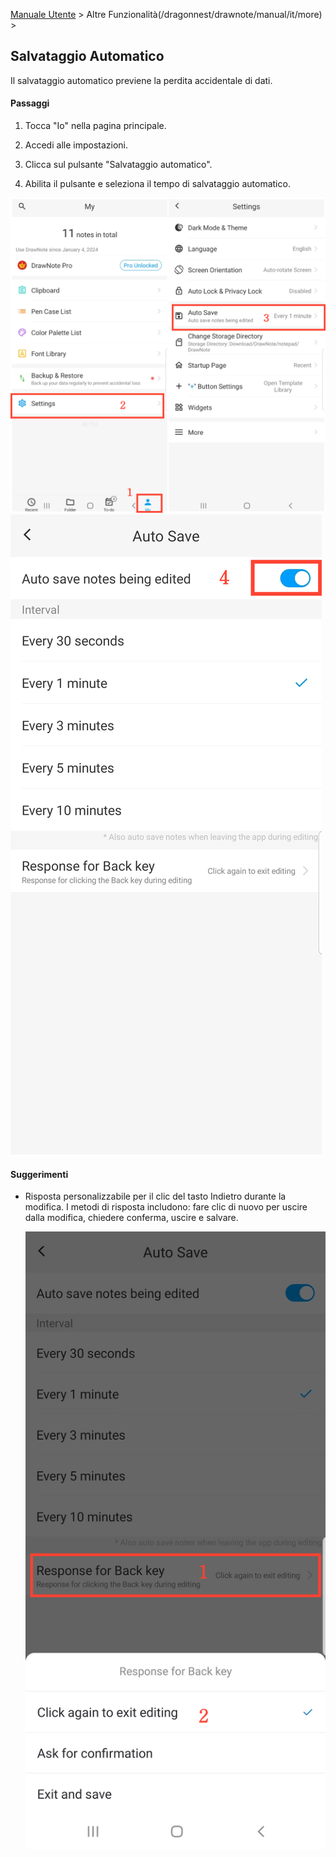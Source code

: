 [Manuale Utente](/dragonnest/drawnote/manual/it) > Altre Funzionalità(/dragonnest/drawnote/manual/it/more) >

Salvataggio Automatico
---
Il salvataggio automatico previene la perdita accidentale di dati.

#### Passaggi

1. Tocca "Io" nella pagina principale.

2. Accedi alle impostazioni.

3. Clicca sul pulsante "Salvataggio automatico".

4. Abilita il pulsante e seleziona il tempo di salvataggio automatico.

![Salvataggio Automatico 1](imgs/autosave.png)
![Salvataggio Automatico 2](imgs/autosave1.png)

#### Suggerimenti
- Risposta personalizzabile per il clic del tasto Indietro durante la modifica. I metodi di risposta includono: fare clic di nuovo per uscire dalla modifica, chiedere conferma, uscire e salvare.

  ![Salvataggio Automatico 3](imgs/autosave2.png)